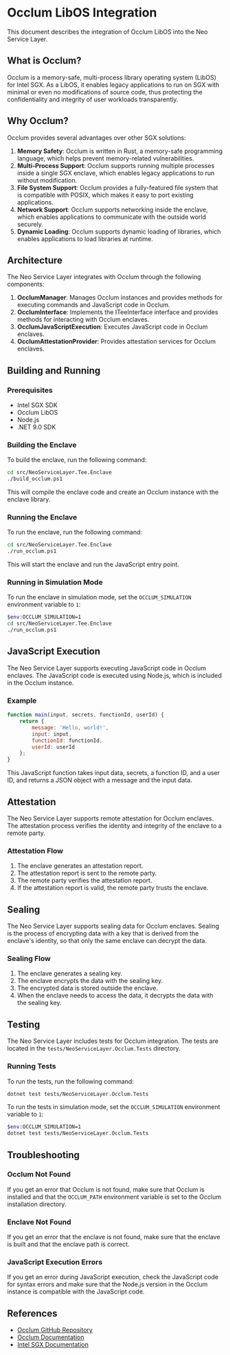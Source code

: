 # Occlum LibOS Integration

This document describes the integration of Occlum LibOS into the Neo Service Layer.

## What is Occlum?

Occlum is a memory-safe, multi-process library operating system (LibOS) for Intel SGX. As a LibOS, it enables legacy applications to run on SGX with minimal or even no modifications of source code, thus protecting the confidentiality and integrity of user workloads transparently.

## Why Occlum?

Occlum provides several advantages over other SGX solutions:

1. **Memory Safety**: Occlum is written in Rust, a memory-safe programming language, which helps prevent memory-related vulnerabilities.
2. **Multi-Process Support**: Occlum supports running multiple processes inside a single SGX enclave, which enables legacy applications to run without modification.
3. **File System Support**: Occlum provides a fully-featured file system that is compatible with POSIX, which makes it easy to port existing applications.
4. **Network Support**: Occlum supports networking inside the enclave, which enables applications to communicate with the outside world securely.
5. **Dynamic Loading**: Occlum supports dynamic loading of libraries, which enables applications to load libraries at runtime.

## Architecture

The Neo Service Layer integrates with Occlum through the following components:

1. **OcclumManager**: Manages Occlum instances and provides methods for executing commands and JavaScript code in Occlum.
2. **OcclumInterface**: Implements the ITeeInterface interface and provides methods for interacting with Occlum enclaves.
3. **OcclumJavaScriptExecution**: Executes JavaScript code in Occlum enclaves.
4. **OcclumAttestationProvider**: Provides attestation services for Occlum enclaves.

## Building and Running

### Prerequisites

- Intel SGX SDK
- Occlum LibOS
- Node.js
- .NET 9.0 SDK

### Building the Enclave

To build the enclave, run the following command:

```bash
cd src/NeoServiceLayer.Tee.Enclave
./build_occlum.ps1
```

This will compile the enclave code and create an Occlum instance with the enclave library.

### Running the Enclave

To run the enclave, run the following command:

```bash
cd src/NeoServiceLayer.Tee.Enclave
./run_occlum.ps1
```

This will start the enclave and run the JavaScript entry point.

### Running in Simulation Mode

To run the enclave in simulation mode, set the `OCCLUM_SIMULATION` environment variable to `1`:

```bash
$env:OCCLUM_SIMULATION=1
cd src/NeoServiceLayer.Tee.Enclave
./run_occlum.ps1
```

## JavaScript Execution

The Neo Service Layer supports executing JavaScript code in Occlum enclaves. The JavaScript code is executed using Node.js, which is included in the Occlum instance.

### Example

```javascript
function main(input, secrets, functionId, userId) {
    return {
        message: 'Hello, world!',
        input: input,
        functionId: functionId,
        userId: userId
    };
}
```

This JavaScript function takes input data, secrets, a function ID, and a user ID, and returns a JSON object with a message and the input data.

## Attestation

The Neo Service Layer supports remote attestation for Occlum enclaves. The attestation process verifies the identity and integrity of the enclave to a remote party.

### Attestation Flow

1. The enclave generates an attestation report.
2. The attestation report is sent to the remote party.
3. The remote party verifies the attestation report.
4. If the attestation report is valid, the remote party trusts the enclave.

## Sealing

The Neo Service Layer supports sealing data for Occlum enclaves. Sealing is the process of encrypting data with a key that is derived from the enclave's identity, so that only the same enclave can decrypt the data.

### Sealing Flow

1. The enclave generates a sealing key.
2. The enclave encrypts the data with the sealing key.
3. The encrypted data is stored outside the enclave.
4. When the enclave needs to access the data, it decrypts the data with the sealing key.

## Testing

The Neo Service Layer includes tests for Occlum integration. The tests are located in the `tests/NeoServiceLayer.Occlum.Tests` directory.

### Running Tests

To run the tests, run the following command:

```bash
dotnet test tests/NeoServiceLayer.Occlum.Tests
```

To run the tests in simulation mode, set the `OCCLUM_SIMULATION` environment variable to `1`:

```bash
$env:OCCLUM_SIMULATION=1
dotnet test tests/NeoServiceLayer.Occlum.Tests
```

## Troubleshooting

### Occlum Not Found

If you get an error that Occlum is not found, make sure that Occlum is installed and that the `OCCLUM_PATH` environment variable is set to the Occlum installation directory.

### Enclave Not Found

If you get an error that the enclave is not found, make sure that the enclave is built and that the enclave path is correct.

### JavaScript Execution Errors

If you get an error during JavaScript execution, check the JavaScript code for syntax errors and make sure that the Node.js version in the Occlum instance is compatible with the JavaScript code.

## References

- [Occlum GitHub Repository](https://github.com/occlum/occlum)
- [Occlum Documentation](https://occlum.io/occlum/latest/index.html)
- [Intel SGX Documentation](https://software.intel.com/content/www/us/en/develop/topics/software-guard-extensions.html)
